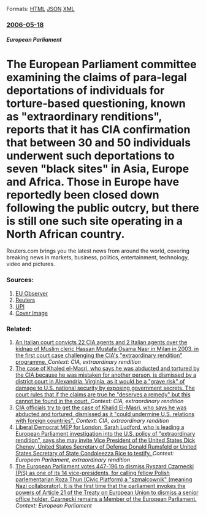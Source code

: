 
Formats: [HTML](/news/2006/05/18/the-european-parliament-committee-examining-the-claims-of-para-legal-deportations-of-individuals-for-torture-based-questioning-known-as-e.html)  [JSON](/news/2006/05/18/the-european-parliament-committee-examining-the-claims-of-para-legal-deportations-of-individuals-for-torture-based-questioning-known-as-e.json)  [XML](/news/2006/05/18/the-european-parliament-committee-examining-the-claims-of-para-legal-deportations-of-individuals-for-torture-based-questioning-known-as-e.xml)  

### [2006-05-18](/news/2006/05/18/index.md)

##### European Parliament
#  The European Parliament committee examining the claims of para-legal deportations of individuals for torture-based questioning, known as "extraordinary renditions", reports that it has CIA confirmation that between 30 and 50 individuals underwent such deportations to seven "black sites" in Asia, Europe and Africa. Those in Europe have reportedly been closed down following the public outcry, but there is still one such site operating in a North African country. 

Reuters.com brings you the latest news from around the world, covering breaking news in markets, business, politics, entertainment, technology, video and pictures.


### Sources:

1. [EU Observer](http://euobserver.com/9/21632)
2. [Reuters](http://today.reuters.com/news/newsArticle.aspx?type=topNews&storyID=2006-05-17T153544Z_01_L17291758_RTRUKOC_0_US-SECURITY-EUROPE-CIA.xml&archived=False)
3. [UPI](http://www.upi.com/NewsTrack/view.php?StoryID=20060517-125933-1701r)
3. [Cover Image](http://s4.reutersmedia.net/resources_v2/images/rcom-default.png)

### Related:

1. [ An Italian court convicts 22 CIA agents and 2 Italian agents over the kidnap of Muslim cleric Hassan Mustafa Osama Nasr in Milan in 2003, in the first court case challenging the CIA's "extraordinary rendition" programme. ](/news/2009/11/4/an-italian-court-convicts-22-cia-agents-and-2-italian-agents-over-the-kidnap-of-muslim-cleric-hassan-mustafa-osama-nasr-in-milan-in-2003-i.md) _Context: CIA, extraordinary rendition_
2. [ The case of Khaled el-Masri, who says he was abducted and tortured by the CIA because he was mistaken for another person, is dismissed by a district court in Alexandria, Virginia, as it would be a "grave risk" of damage to U.S. national security by exposing government secrets. The court rules that if the claims are true he "deserves a remedy" but this cannot be found in the court. ](/news/2006/05/19/the-case-of-khaled-el-masri-who-says-he-was-abducted-and-tortured-by-the-cia-because-he-was-mistaken-for-another-person-is-dismissed-by-a.md) _Context: CIA, extraordinary rendition_
3. [ CIA officials try to get the case of Khalid El-Masri, who says he was abducted and tortured, dismissed as it "could undermine U.S. relations with foreign countries". ](/news/2006/05/13/cia-officials-try-to-get-the-case-of-khalid-el-masri-who-says-he-was-abducted-and-tortured-dismissed-as-it-could-undermine-u-s-relation.md) _Context: CIA, extraordinary rendition_
4. [ Liberal Democrat MEP for London, Sarah Ludford, who is leading a European Parliament investigation into the U.S. policy of "extraordinary rendition", says she may invite Vice President of the United States Dick Cheney, United States Secretary of Defense Donald Rumsfeld or United States Secretary of State Condoleezza Rice to testify. ](/news/2006/01/26/liberal-democrat-mep-for-london-sarah-ludford-who-is-leading-a-european-parliament-investigation-into-the-u-s-policy-of-extraordinary-r.md) _Context: European Parliament, extraordinary rendition_
5. [The European Parliament votes 447-196 to dismiss Ryszard Czarnecki (PiS) as one of its 14 vice-presidents, for calling fellow Polish parlementarian Roza Thun (Civic Platform) a "szmalcownik" (meaning Nazi collaborator). It is the first time that the parliament invokes the powers of Article 21 of the Treaty on European Union to dismiss a senior office holder. Czarnecki remains a Member of the European Parliament. ](/news/2018/02/7/the-european-parliament-votes-447a196-to-dismiss-ryszard-czarnecki-pis-as-one-of-its-14-vice-presidents-for-calling-fellow-polish-parle.md) _Context: European Parliament_
